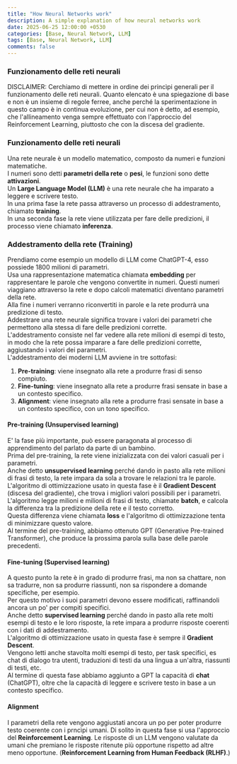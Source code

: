 ```yaml
---
title: "How Neural Networks work"
description: A simple explanation of how neural networks work
date: 2025-06-25 12:00:00 +0530
categories: [Base, Neural Network, LLM]
tags: [Base, Neural Network, LLM]
comments: false
---
```


### Funzionamento delle reti neurali

DISCLAIMER: Cerchiamo di mettere in ordine dei princìpi generali per il funzionamento delle reti neurali. Quanto elencato è una spiegazione di base e non è un insieme di regole ferree, anche perché la sperimentazione in questo campo è in continua evoluzione, per cui non è detto, ad esempio, che l'allineamento venga sempre effettuato con l'approccio del Reinforcement Learning, piuttosto che con la discesa del gradiente.


### Funzionamento delle reti neurali

Una rete neurale è un modello matematico, composto da numeri e funzioni matematiche.  
I numeri sono detti **parametri della rete** o **pesi**, le funzioni sono dette **attivazioni**.  
Un **Large Language Model (LLM)** è una rete neurale che ha imparato a leggere e scrivere testo.  
In una prima fase la rete passa attraverso un processo di addestramento, chiamato **training**.  
In una seconda fase la rete viene utilizzata per fare delle predizioni, il processo viene chiamato **inferenza**.  

### Addestramento della rete (Training)
Prendiamo come esempio un modello di LLM come ChatGPT-4, esso possiede 1800 milioni di parametri.  
Usa una rappresentazione matematica chiamata **embedding** per rappresentare le parole che vengono convertite in numeri. 
Questi numeri viaggiano attraverso la rete e dopo calcoli matematici diventano parametri della rete.    
Alla fine i numeri verranno riconvertiti in parole e la rete produrrà una predizione di testo.  
Addestrare una rete neurale significa trovare i valori dei parametri che permettono alla stessa di fare delle predizioni corrette.   
L'addestramento consiste nel far vedere alla rete milioni di esempi di testo, in modo che la rete possa imparare a fare delle predizioni corrette, 
aggiustando i valori dei parametri.  
L'addestramento dei moderni LLM avviene in tre sottofasi:
1. **Pre-training**: viene insegnato alla rete a produrre frasi di senso compiuto.  
2. **Fine-tuning**: viene insegnato alla rete a produrre frasi sensate in base a un contesto specifico.  
3. **Alignment**: viene insegnato alla rete a produrre frasi sensate in base a un contesto specifico, con un tono specifico.

#### Pre-training (Unsupervised learning)
E' la fase più importante, può essere paragonata al processo di apprendimento del parlato da parte di un bambino.  
Prima del pre-training, la rete viene inizializzata con dei valori casuali per i parametri.  
Anche detto **unsupervised learning** perché dando in pasto alla rete milioni di frasi di testo, la rete impara da sola a trovare le relazioni tra le parole.  
L'algoritmo di ottimizzazione usato in questa fase è il **Gradient Descent** (discesa del gradiente), che trova i migliori valori possibili per i parametri.  
L'algoritmo legge milioni e milioni di frasi di testo, chiamate **batch**, e calcola la differenza tra la predizione della rete e il testo corretto.  
Questa differenza viene chiamata **loss** e l'algoritmo di ottimizzazione tenta di minimizzare questo valore.  
Al termine del pre-training, abbiamo ottenuto GPT (Generative Pre-trained Transformer), che produce la prossima parola
sulla base delle parole precedenti.  


#### Fine-tuning (Supervised learning)  
A questo punto la rete è in grado di produrre frasi, ma non sa chattare, non sa tradurre, non sa produrre riassunti, non sa rispondere a domande specifiche, per esempio.   
Per questo motivo i suoi parametri devono essere modificati, raffinandoli ancora un po' per compiti specifici.  
Anche detto **supervised learning** perché dando in pasto alla rete molti esempi di testo e le loro risposte, la rete impara a produrre risposte coerenti con i dati di addestramento.  
L'algoritmo di ottimizzazione usato in questa fase è sempre il **Gradient Descent**.  
Vengono letti anche stavolta molti esempi di testo, per task specifici, es chat di dialogo tra utenti, traduzioni di testi da una lingua a un'altra, riassunti di testi, etc.  
Al termine di questa fase abbiamo aggiunto a GPT la capacità di **chat** (ChatGPT), oltre che la capacità di leggere e scrivere testo in base a un contesto specifico. 

#### Alignment
I parametri della rete vengono aggiustati ancora un po per poter produrre testo coerente con i prncìpi umani. Di solito in questa fase si usa l'approccio del **Reinforcement Learning**. 
Le risposte di un LLM vengono valutate da umani che premiano le risposte ritenute più opportune rispetto ad altre meno opportune. (**Reinforcement Learning from Human Feedback (RLHF)**.)
